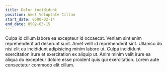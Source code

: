 ```yaml
---
title: Dolor incididunt
position: Amet Voluptate Cillum
start_date: 0500-02-14
end_date: 0502-03-15
---
```


Culpa id cillum labore ea excepteur id occaecat. Veniam sint enim reprehenderit ad deserunt sunt. Amet velit id reprehenderit sint. Ullamco do nisi elit eu incididunt adipisicing minim labore ut. Culpa incididunt exercitation irure et exercitation ex aliquip ut. Anim minim velit irure ea aliqua do excepteur dolore esse proident quis qui exercitation. Lorem aute consectetur commodo elit cillum.
